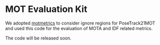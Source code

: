 # MOT Evaluation Kit 

We adopted [motmetrics](https://github.com/cheind/py-motmetrics) to consider ignore regions for PoseTrack21MOT and used this code for the evaluation of MOTA and IDF related metrics.

The code will be released soon.
